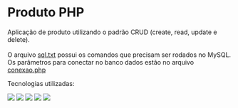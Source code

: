 # Produto PHP

Aplicação de produto utilizando o padrão CRUD (create, read, update e delete).<br><br>
O arquivo <a href="sql.txt">sql.txt</a> possui os comandos que precisam ser rodados no MySQL.<br>
Os parâmetros para conectar no banco dados estão no arquivo <a href="conexao.php">conexao.php</a>

Tecnologias utilizadas:

<div display="inline">
    <img src="https://img.shields.io/badge/PHP-777BB4?style=for-the-badge&logo=php&logoColor=white">
    <img src="https://img.shields.io/badge/MySQL-005C84?style=for-the-badge&logo=mysql&logoColor=white">
    <img src="https://img.shields.io/badge/Bootstrap-563D7C?style=for-the-badge&logo=bootstrap&logoColor=white">
    <img src="https://img.shields.io/badge/JavaScript-F7DF1E?style=for-the-badge&logo=javascript&logoColor=black">
    <img src="https://img.shields.io/badge/HTML5-E34F26?style=for-the-badge&logo=html5&logoColor=white">
</div>
